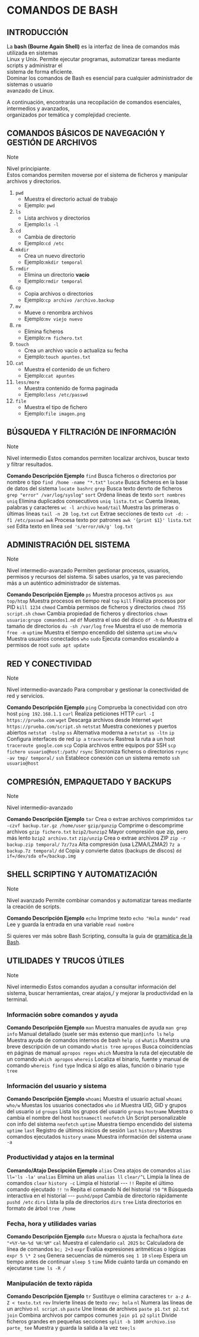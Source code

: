 # COMANDOS DE BASH

## INTRODUCCIÓN

La **bash (Bourne Again Shell)** es la interfaz de línea de comandos más utilizada en sistemas\
Linux y Unix. Permite ejecutar programas, automatizar tareas mediante scripts y administrar el\
sistema de forma eficiente.\
Dominar los comandos de Bash es esencial para cualquier administrador de sistemas o usuario\
avanzado de Linux.

A continuación, encontrarás una recopilación de comandos esenciales, intermedios y avanzados,\
organizados por temática y complejidad creciente.

## COMANDOS BÁSICOS DE NAVEGACIÓN Y GESTIÓN DE ARCHIVOS

> [!NOTE]
> Nivel principiante.\
> Estos comandos permiten moverse por el sistema de ficheros y manipular archivos y directorios.

1. ```pwd```
   - Muestra el directorio actual de trabajo
   - Ejemplo: ```pwd```
2. ```ls```
   - Lista archivos y directorios
   - Ejemplo:```ls -l```
3. ```cd```
   - Cambia de directorio
   - Ejemplo:```cd /etc```
4. ```mkdir```
   - Crea un nuevo directorio
   - Ejemplo:```mkdir temporal```
5. ```rmdir```
   - Elimina un directorio **vacío**
   - Ejemplo:```rmdir temporal```
6. ```cp```
   - Copia archivos o directorios
   - Ejemplo:```cp archivo /archivo.backup```
7. ```mv```
   - Mueve o renombra archivos
   - Ejemplo:```mv viejo nuevo```
8. ```rm```
   - Elimina ficheros
   - Ejemplo:```rm fichero.txt```
9. ```touch```
   - Crea un archivo vacío o actualiza su fecha
   - Ejemplo:```touch apuntes.txt```
10. ```cat```
    - Muestra el contenido de un fichero
    - Ejemplo:```cat apuntes```
11. ```less/more```
    - Muestra contenido de forma paginada
    - Ejemplo:```less /etc/passwd```
12. ```file```
    - Muestra el tipo de fichero
    - Ejemplo:```file imagen.png```

## BÚSQUEDA Y FILTRACIÓN DE INFORMACIÓN

> [!NOTE]
> Nivel intermedio
> Estos comandos permiten localizar archivos, buscar texto y filtrar resultados.

**Comando               Descripción                                     Ejemplo**
```find```		Busca ficheros o directorios por nombre o tipo	```find /home -name "*.txt"```
```locate```		Busca ficheros en la base de datos del sistema	```locate bashrc```
```grep```		Busca texto denrto de ficheros			```grep "error" /var/log/syslog"```
```sort```		Ordena líneas de texto				```sort nombres```
```uniq```		Elimina duplicados consecutivos			```uniq lista.txt```
```wc```		Cuenta líneas, palabras y caracteres		```wc -l archivo```
```head/tail```		Muestra las primeras o últimas líneas		```tail -n 20 log.txt```
```cut```		Extrae secciones de texto			```cut -d: -f1 /etc/passwd```
```awk```		Procesa texto por patrones			```awk '{print $1}' lista.txt```
```sed```		Edita texto en línea				```sed 's/error/ok/g' log.txt```

## ADMINISTRACIÓN DEL SISTEMA

> [!NOTE]
> Nivel intermedio-avanzado
> Permiten gestionar procesos, usuarios, permisos y recursos del sistema.
> Si sabes usarlos, ya te vas pareciendo más a un auténtico administrador de sistemas.

**Comando		Descripción					Ejemplo**
```ps```		Muestra procesos activos			```ps aux```
```top/htop```		Muestra procesos en tiempo real			```top```
```kill```		Finaliza procesos por PID			```kill 1234```
```chmod```		Cambia permisos de ficheros y directorios	```chmod 755 script.sh```
```chown```		Cambia propiedad de ficheros y directorios	```chown usuario:grupo comandos1.md```
```df```		Muestra el uso del disco			```df -h```
```du```		Muestra el tamaño de directorios		```du -sh /var/log```
```free```		Muestra el uso de memoria			```free -m```
```uptime```		Muestra el tiempo encendido del sistema		```uptime```
```who/w```		Muestra usuarios conectados			```who```
```sudo```		Ejecuta comandos escalando a permisos de root	```sudo apt update```

## RED Y CONECTIVIDAD

> [!NOTE]
> Nivel intermedio-avanzado
> Para comprobar y gestionar la conectividad de red y servicios.

**Comando		Descripción					Ejemplo**
```ping```		Comprueba la conectividad con otro host		```ping 192.168.1.1```
```curl```		Realiza peticiones HTTP				```curl -I https://prueba.com```
```wget```		Descarga archivos desde Internet		```wget https://prueba.com/script.sh```
```netstat```		Muestra conexiones y puertos abiertos		```netstat -tulnp```
```ss```		Alternativa moderna a ```netstat```		```ss -ltn```
```ip```		Configura interfaces de red			```ip a```
```traceroute```	Rastrea la ruta a un host			```traceroute google.com```
```scp```		Copia archivos entre equipos por SSH		```scp fichero usuario@host:/path/```
```rsync```		Sincroniza ficheros o directorios		```rsync -av tmp/ temporal/```
```ssh```		Establece conexión con un sistema remoto	```ssh usuario@host```

## COMPRESIÓN, EMPAQUETADO Y BACKUPS

> [!NOTE]
> Nivel intermedio-avanzado

**Comando		Descripción					Ejemplo**
```tar```		Crea o extrae archivos comprimidos		```tar -czvf backup.tar.gz /home/user```
```gzip/gunzip```	Comprime o descomprime archivos			```gzip fichero.txt```
```bzip2/bunzip2```	Mayor compresión que zip, pero más lento	```bzip2 archivo.txt```
```zip/unzip```		Crea o extrae archivos ZIP			```zip -r backup.zip temporal/```
```7z/7za```		Alta compresión (usa LZMA/LZMA2)		```7z a backup.7z temporal/```
```dd```		Copia y convierte datos (backups de discos)	```dd if=/dev/sda of=/backup.img```

## SHELL SCRIPTING Y AUTOMATIZACIÓN

> [!NOTE]
> Nivel avanzado
> Permite combinar comandos y automatizar tareas mediante la creación de scripts.

**Comando		Descripción					Ejemplo**
```echo```		Imprime texto					```echo "Hola mundo"```
```read```		Lee y guarda la entrada en una variable		```read nombre```

Si quieres ver más sobre Bash Scripting, consulta la guía de [gramática de la Bash](DOC/gramatica.md).

## UTILIDADES Y TRUCOS ÚTILES

> [!NOTE]
> Nivel intermedio
> Estos comandos ayudan a consultar información del sistema, buscar herramientas, crear atajos,/
> y mejorar la productividad en la terminal.

### Información sobre comandos y ayuda

**Comando		Descripción					Ejemplo**
```man```		Muestra manuales de ayuda			```man grep```
```info```		Manual detallado (suele ser más extenso que man)```info ls```
```help```		Muestra ayuda de comandos internos de bash	```help cd```
```whatis```		Muestra una breve descripción de un comando	```whatis tree```
```apropos```		Busca coincidencias en páginas de manual	```apropos regex```
```which```		Muestra la ruta del ejecutable de un comando	```which apropos```
```whereis```		Localiza el binario, fuente y manual de comando ```whereis find```
```type```		Indica si algo es alias, función o binario	```type tree```

### Información del usuario y sistema

**Comando		Descripción					Ejemplo**
```whoami```		Muestra el usuario actual			```whoami```
```who/w```		Muestas los usuarios conectados			```who```
```id```		Muestra UID, GID y grupos del usuario		```id```
```groups```		Lista los grupos del usuario			```groups```
```hostname```		Muestra o cambia el nombre del host		```hostnamectl```
```neofetch```		Un Script personalizable con info del sistema	```neofetch```
```uptime```		Muestra tiempo encendido del sistema		```uptime```
```last```		Registro de últimos inicios de sesión		```last```
```history```		Muestras comandos ejecutados			```history```
```uname```		Muestra información del sistema			```uname -a```

### Productividad y atajos en la terminal

**Comando/Atajo		Descipción					Ejemplo**
```alias```		Crea atajos de comandos				```alias ll='ls -la'```
```unalias```		Elimina un alias				```unalias ll```
```clear/^L```		Limpia la línea de comandos			```clear```
```history -c```	Limpia el historial				---
```!!```		Repite el último comando ejecutado		```!!```
```!n```		Repita el comando N del historial		```!50```
```^R```		Búsqueda interactiva en el historial		---
```pushd/popd```	Cambia de directorio rápidamente		```pushd /etc```
```dirs```		Lista la pila de directorios			```dirs```
```tree```		Lista directorios en formato de árbol		```tree /home```

### Fecha, hora y utilidades varias

**Comando		Descripción					Ejemplo**
```date```		Muesra o ajusta la fecha/hora			```date "+%Y-%m-%d %H:%M"```
```cal```		Muestra el calendario				```cal 2025```
```bc```		Calculadora de línea de comandos		```bc; 2+3```
```expr```		Evalúa expresiones aritméticas o lógicas	``` expr 5 \* 2```
```seq```		Genera secuencias de números			```seq 1 10```
```sleep```		Espera un tiempo antes de continuar		```sleep 5```
```time```		Mide cuánto tarda un comando en ejecutarse	```time ls -R /```

### Manipulación de texto rápida

**Comando		Descripción					Ejemplo**
```tr```		Sustituye o elimina caracteres			```tr a-z A-Z < texto.txt```
```rev```		Invierte líneas de texto			```rev; hola```
```nl```		Numera las líneas de un archivo			```nl script.sh```
```paste```		Une líneas de archivos				```paste p1.txt p2.txt```
```join```		Combina archivos por campos comunes		```join p1 p2```
```split```		Divide ficheros grandes en pequeñas secciones	```split -b 100M archivo.iso parte_```
```tee```		Muestra y guarda la salida a la vez		```tee;ls```

